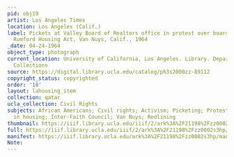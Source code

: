 ```yaml
---
pid: obj19
artist: Los Angeles Times
location: Los Angeles (Calif.)
label: Pickets at Valley Board of Realtors office in protest over board's stance against
  Rumford Housing Act, Van Nuys, Calif., 1964
_date: 04-24-1964
object_type: photograph
current_location: University of California, Los Angeles. Library. Department of Special
  Collections
source: https://digital.library.ucla.edu/catalog/ph3s2000zz-89112
copyright_status: copyrighted
order: '18'
layout: lahousing_item
collection: qatar
ucla_collection: Civil Rights
subjects: African Americans; Civil rights; Activism; Picketing; Protests; Discrimination
  in housing; Inter-Faith Council; Van Nuys; Redlining
thumbnail: https://iiif.library.ucla.edu/iiif/2/ark%3A%2F21198%2Fzz0002s3hp/full/250,/0/default.jpg
full: https://iiif.library.ucla.edu/iiif/2/ark%3A%2F21198%2Fzz0002s3hp/full/full/0/default.jpg
manifest: https://iiif.library.ucla.edu/ark%3A%2F21198%2Fzz0002s3hp/manifest
Note: 
---
```

